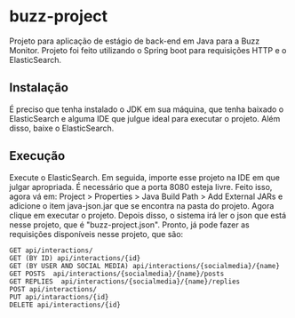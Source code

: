 # buzz-project
Projeto para aplicação de estágio de back-end em Java para a Buzz Monitor. Projeto foi feito utilizando o Spring boot para requisições HTTP e o ElasticSearch.

## Instalação
É preciso que tenha instalado o JDK em sua máquina, que tenha baixado o ElasticSearch e alguma IDE que julgue ideal para executar o projeto.
Além disso, baixe o ElasticSearch.

## Execução 
Execute o ElasticSearch.
Em seguida, importe esse projeto na IDE em que julgar apropriada. É necessário que a porta 8080 esteja livre.
Feito isso, agora vá em: Project > Properties > Java Build Path > Add External JARs e adicione o item java-json.jar que se encontra na pasta do projeto.
Agora clique em executar o projeto. Depois disso, o sistema irá ler o json que está nesse projeto, que é "buzz-project.json".
Pronto, já pode fazer as requisições disponíveis nesse projeto, que são: 

```
GET api/interactions/
GET (BY ID) api/interactions/{id}
GET (BY USER AND SOCIAL MEDIA) api/interactions/{socialmedia}/{name}
GET POSTS  api/interactions/{socialmedia}/{name}/posts
GET REPLIES  api/interactions/{socialmedia}/{name}/replies
POST api/interactions/
PUT api/intaractions/{id}
DELETE api/interactions/{id}
```
